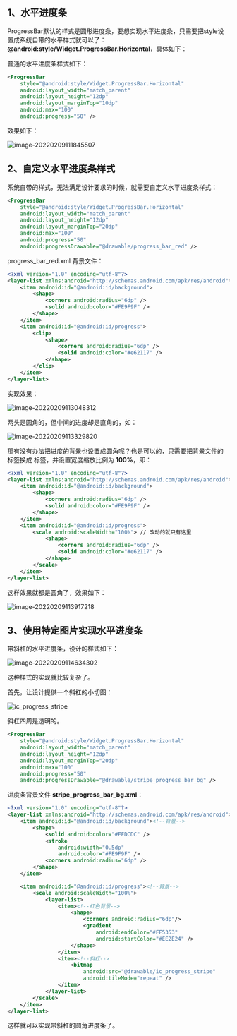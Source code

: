 ## 1、水平进度条

ProgressBar默认的样式是圆形进度条，要想实现水平进度条，只需要把style设置成系统自带的水平样式就可以了：**@android:style/Widget.ProgressBar.Horizontal**，具体如下：

普通的水平进度条样式如下：

```xml
<ProgressBar
    style="@android:style/Widget.ProgressBar.Horizontal"
    android:layout_width="match_parent"
    android:layout_height="12dp"
    android:layout_marginTop="10dp"
    android:max="100"
    android:progress="50" />
```

效果如下：

![image-20220209111845507](https://gitee.com/meiSThub/BlogImage/raw/master/2020/image-20220209111845507.png)



## 2、自定义水平进度条样式

系统自带的样式，无法满足设计要求的时候，就需要自定义水平进度条样式：

```xml
<ProgressBar
    style="@android:style/Widget.ProgressBar.Horizontal"
    android:layout_width="match_parent"
    android:layout_height="12dp"
    android:layout_marginTop="20dp"
    android:max="100"
    android:progress="50"
    android:progressDrawable="@drawable/progress_bar_red" />
```

progress_bar_red.xml 背景文件：

```xml
<?xml version="1.0" encoding="utf-8"?>
<layer-list xmlns:android="http://schemas.android.com/apk/res/android">
    <item android:id="@android:id/background">
        <shape>
            <corners android:radius="6dp" />
            <solid android:color="#FE9F9F" />
        </shape>
    </item>
    <item android:id="@android:id/progress">
        <clip>
            <shape>
                <corners android:radius="6dp" />
                <solid android:color="#e62117" />
            </shape>
        </clip>
    </item>
</layer-list>
```

实现效果：

![image-20220209113048312](https://gitee.com/meiSThub/BlogImage/raw/master/2022/image-20220209113048312.png)

两头是圆角的，但中间的进度却是直角的，如：

![image-20220209113329820](https://gitee.com/meiSThub/BlogImage/raw/master/2022/image-20220209113329820.png)

那有没有办法把进度的背景也设置成圆角呢？也是可以的，只需要把背景文件的 <clip> 标签换成 <scale> 标签，并设置宽度缩放比例为 **100%**，即：

```xml
<?xml version="1.0" encoding="utf-8"?>
<layer-list xmlns:android="http://schemas.android.com/apk/res/android">
    <item android:id="@android:id/background">
        <shape>
            <corners android:radius="6dp" />
            <solid android:color="#FE9F9F" />
        </shape>
    </item>
    <item android:id="@android:id/progress">
        <scale android:scaleWidth="100%"> // 改动的就只有这里
            <shape>
                <corners android:radius="6dp" />
                <solid android:color="#e62117" />
            </shape>
        </scale>
    </item>
</layer-list>
```

这样效果就都是圆角了，效果如下：

![image-20220209113917218](https://gitee.com/meiSThub/BlogImage/raw/master/2022/image-20220209113917218.png)



## 3、使用特定图片实现水平进度条

带斜杠的水平进度条，设计的样式如下：

![image-20220209114634302](https://gitee.com/meiSThub/BlogImage/raw/master/2022/image-20220209114634302.png)

这种样式的实现就比较复杂了。

首先，让设计提供一个斜杠的小切图：

![ic_progress_stripe](https://gitee.com/meiSThub/BlogImage/raw/master/2022/ic_progress_stripe.png)

斜杠四周是透明的。

```xml
<ProgressBar
    style="@android:style/Widget.ProgressBar.Horizontal"
    android:layout_width="match_parent"
    android:layout_height="12dp"
    android:layout_marginTop="20dp"
    android:max="100"
    android:progress="50"
    android:progressDrawable="@drawable/stripe_progress_bar_bg" />
```

进度条背景文件 **stripe_progress_bar_bg.xml**：

```xml
<?xml version="1.0" encoding="utf-8"?>
<layer-list xmlns:android="http://schemas.android.com/apk/res/android">
    <item android:id="@android:id/background"><!--背景-->
        <shape>
            <solid android:color="#FFDCDC" />
            <stroke
                android:width="0.5dp"
                android:color="#FE9F9F" />
            <corners android:radius="6dp" />
        </shape>
    </item>

    <item android:id="@android:id/progress"><!--背景-->
        <scale android:scaleWidth="100%">
            <layer-list>
                <item><!--红色背景-->
                    <shape>
                        <corners android:radius="6dp"/>
                        <gradient
                            android:endColor="#FF5353"
                            android:startColor="#EE2E24" />
                    </shape>
                </item>
                <item><!--斜杠-->
                    <bitmap
                        android:src="@drawable/ic_progress_stripe"
                        android:tileMode="repeat" />
                </item>
            </layer-list>
        </scale>
    </item>
</layer-list>
```

这样就可以实现带斜杠的圆角进度条了。